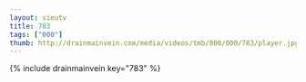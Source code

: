 ```yaml
--- 
layout: sieutv
title: 783
tags: ["000"]
thumb: http://drainmainvein.com/media/videos/tmb/000/000/783/player.jpg
---
```

{% include drainmainvein key="783" %} 
